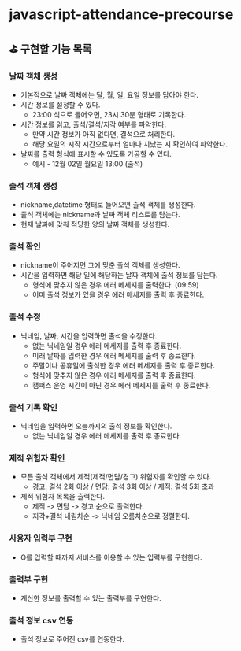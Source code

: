 # javascript-attendance-precourse

## ⛳ 구현할 기능 목록

### 날짜 객체 생성

- 기본적으로 날짜 객체에는 달, 월, 일, 요일 정보를 담아야 한다.
- 시간 정보를 설정할 수 있다.
  - 23:00 식으로 들어오면, 23시 30분 형태로 기록한다.
- 시간 정보를 읽고, 출석/결석/지각 여부를 파악한다.
  - 만약 시간 정보가 아직 없다면, 결석으로 처리한다.
  - 해당 요일의 시작 시간으로부터 얼마나 지났는 지 확인하여 파악한다.
- 날짜를 출력 형식에 표시할 수 있도록 가공할 수 있다.
  - 예시 - 12월 02일 월요일 13:00 (출석)

### 출석 객체 생성

- nickname,datetime 형태로 들어오면 출석 객체를 생성한다.
- 출석 객체에는 nickname과 날짜 객체 리스트를 담는다.
- 현재 날짜에 맞춰 적당한 양의 날짜 객체를 생성한다.

### 출석 확인

- nickname이 주어지면 그에 맞춘 출석 객체를 생성한다.
- 시간을 입력하면 해당 일에 해당하는 날짜 객체에 출석 정보를 담는다.
  - 형식에 맞추지 않은 경우 에러 메세지를 출력한다. (09:59)
  - 이미 출석 정보가 있을 경우 에러 메세지를 출력 후 종료한다.

### 출석 수정

- 닉네임, 날짜, 시간을 입력하면 출석을 수정한다.
  - 없는 닉네임일 경우 에러 메세지를 출력 후 종료한다.
  - 미래 날짜를 입력한 경우 에러 메세지를 출력 후 종료한다.
  - 주말이나 공휴일에 출석한 경우 에러 메세지를 출력 후 종료한다.
  - 형식에 맞추지 않은 경우 에러 메세지를 출력 후 종료한다.
  - 캠퍼스 운영 시간이 아닌 경우 에러 메세지를 출력 후 종료한다.

### 출석 기록 확인

- 닉네임을 입력하면 오늘까지의 출석 정보를 확인한다.
  - 없는 닉네임일 경우 에러 메세지를 출력 후 종료한다.

### 제적 위험자 확인

- 모든 출석 객체에서 제적(제적/면담/경고) 위험자를 확인할 수 있다.
  - 경고: 결석 2회 이상 / 면담: 결석 3회 이상 / 제적: 결석 5회 초과
- 제적 위험자 목록을 출력한다.
  - 제적 -> 면담 -> 경고 순으로 출력한다.
  - 지각+결석 내림차순 -> 닉네임 오름차순으로 정렬한다.

### 사용자 입력부 구현

- Q를 입력할 때까지 서비스를 이용할 수 있는 입력부를 구현한다.

### 출력부 구현

- 계산한 정보를 출력할 수 있는 출력부를 구현한다.

### 출석 정보 csv 연동

- 출석 정보로 주어진 csv를 연동한다.
